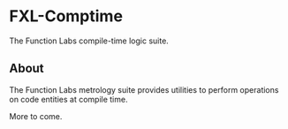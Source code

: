 # FXL-Comptime

The Function Labs compile-time logic suite.

## About
The Function Labs metrology suite provides utilities to perform operations on
code entities at compile time.

More to come.



